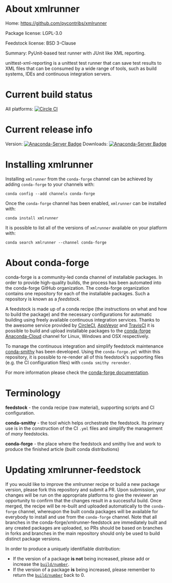 About xmlrunner
===============

Home: https://github.com/pycontribs/xmlrunner

Package license: LGPL-3.0

Feedstock license: BSD 3-Clause

Summary: PyUnit-based test runner with JUnit like XML reporting.

unittest-xml-reporting is a unittest test runner that can save test results
to XML files that can be consumed by a wide range of tools, such as build
systems, IDEs and continuous integration servers.


Current build status
====================

All platforms: [![Circle CI](https://circleci.com/gh/conda-forge/xmlrunner-feedstock.svg?style=shield)](https://circleci.com/gh/conda-forge/xmlrunner-feedstock)

Current release info
====================
Version: [![Anaconda-Server Badge](https://anaconda.org/conda-forge/xmlrunner/badges/version.svg)](https://anaconda.org/conda-forge/xmlrunner)
Downloads: [![Anaconda-Server Badge](https://anaconda.org/conda-forge/xmlrunner/badges/downloads.svg)](https://anaconda.org/conda-forge/xmlrunner)

Installing xmlrunner
====================

Installing `xmlrunner` from the `conda-forge` channel can be achieved by adding `conda-forge` to your channels with:

```
conda config --add channels conda-forge
```

Once the `conda-forge` channel has been enabled, `xmlrunner` can be installed with:

```
conda install xmlrunner
```

It is possible to list all of the versions of `xmlrunner` available on your platform with:

```
conda search xmlrunner --channel conda-forge
```


About conda-forge
=================

conda-forge is a community-led conda channel of installable packages.
In order to provide high-quality builds, the process has been automated into the
conda-forge GitHub organization. The conda-forge organization contains one repository
for each of the installable packages. Such a repository is known as a *feedstock*.

A feedstock is made up of a conda recipe (the instructions on what and how to build
the package) and the necessary configurations for automatic building using freely
available continuous integration services. Thanks to the awesome service provided by
[CircleCI](https://circleci.com/), [AppVeyor](http://www.appveyor.com/)
and [TravisCI](https://travis-ci.org/) it is possible to build and upload installable
packages to the [conda-forge](https://anaconda.org/conda-forge)
[Anaconda-Cloud](http://docs.anaconda.org/) channel for Linux, Windows and OSX respectively.

To manage the continuous integration and simplify feedstock maintenance
[conda-smithy](http://github.com/conda-forge/conda-smithy) has been developed.
Using the ``conda-forge.yml`` within this repository, it is possible to re-render all of
this feedstock's supporting files (e.g. the CI configuration files) with ``conda smithy rerender``.

For more information please check the [conda-forge documentation](https://conda-forge.org/docs/).

Terminology
===========

**feedstock** - the conda recipe (raw material), supporting scripts and CI configuration.

**conda-smithy** - the tool which helps orchestrate the feedstock.
                   Its primary use is in the construction of the CI ``.yml`` files
                   and simplify the management of *many* feedstocks.

**conda-forge** - the place where the feedstock and smithy live and work to
                  produce the finished article (built conda distributions)


Updating xmlrunner-feedstock
============================

If you would like to improve the xmlrunner recipe or build a new
package version, please fork this repository and submit a PR. Upon submission,
your changes will be run on the appropriate platforms to give the reviewer an
opportunity to confirm that the changes result in a successful build. Once
merged, the recipe will be re-built and uploaded automatically to the
`conda-forge` channel, whereupon the built conda packages will be available for
everybody to install and use from the `conda-forge` channel.
Note that all branches in the conda-forge/xmlrunner-feedstock are
immediately built and any created packages are uploaded, so PRs should be based
on branches in forks and branches in the main repository should only be used to
build distinct package versions.

In order to produce a uniquely identifiable distribution:
 * If the version of a package **is not** being increased, please add or increase
   the [``build/number``](http://conda.pydata.org/docs/building/meta-yaml.html#build-number-and-string).
 * If the version of a package **is** being increased, please remember to return
   the [``build/number``](http://conda.pydata.org/docs/building/meta-yaml.html#build-number-and-string)
   back to 0.